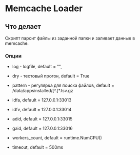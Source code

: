 # Memcache Loader
## Что делает
Скрипт парсит файлы из заданной папки и заливает данные в memcache.

### Опции
- log - logfile, default = "",
- dry - тестовый прогон, default = True
- pattern - регулярка для поиска файлов, default = /data/appsinstalled/[^.]*.tsv.gz

- idfa, default = 127.0.0.1:33013
- idfv, default = 127.0.0.1:33014
- adid, default = 127.0.0.1:33015
- gaid, default = 127.0.0.1:33016

- workers_count, default = runtime.NumCPU()
- timeout, default = 500ms
